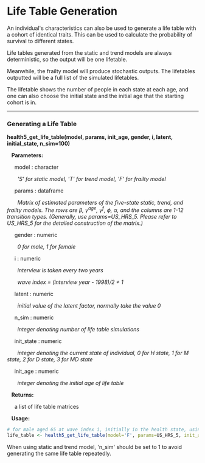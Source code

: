 # Life Table Generation

An individual's characteristics can also be used to generate a life table with a cohort of identical
traits. This can be used to calculate the probability of survival to different states.

Life tables generated from the static and trend models are always deterministic, so the output will be one lifetable.

Meanwhile, the frailty model will produce stochastic outputs. The lifetables outputted will be 
a full list of the simulated lifetables. 

The lifetable shows the number of people in each state at each age, and one can also choose
the initial state and the initial age that the starting cohort is in.

--- 

### Generating a Life Table

**health5_get_life_table(model, params, init_age, gender, i, latent, initial_state, n_sim=100)**

&nbsp;&nbsp; **Parameters:**

&nbsp;&nbsp;&nbsp;&nbsp; model : character

&nbsp;&nbsp;&nbsp;&nbsp;&nbsp;&nbsp; *'S' for static model, 'T' for trend model, 'F' for frailty model*

&nbsp;&nbsp;&nbsp;&nbsp; params : dataframe

&nbsp;&nbsp;&nbsp;&nbsp;&nbsp;&nbsp; *Matrix of estimated parameters of the five-state static, trend, and frailty models. The rows are $\beta$, $\gamma^{\text{age}}$, $\gamma^{\text{f}}$, $\phi$, $\alpha$, and the columns are 1-12 transition types. (Generally, use params=US_HRS_5. Please refer to US_HRS_5 for the detailed construction of the matrix.)*

&nbsp;&nbsp;&nbsp;&nbsp; gender : numeric

&nbsp;&nbsp;&nbsp;&nbsp;&nbsp;&nbsp; *0 for male, 1 for female*

&nbsp;&nbsp;&nbsp;&nbsp; i : numeric

&nbsp;&nbsp;&nbsp;&nbsp;&nbsp;&nbsp; *interview is taken every two years* 

&nbsp;&nbsp;&nbsp;&nbsp;&nbsp;&nbsp; *wave index = (interview year - 1998)/2 + 1* 

&nbsp;&nbsp;&nbsp;&nbsp; latent : numeric

&nbsp;&nbsp;&nbsp;&nbsp;&nbsp;&nbsp; *initial value of the latent factor, normally take the value 0*

&nbsp;&nbsp;&nbsp;&nbsp; n_sim : numeric

&nbsp;&nbsp;&nbsp;&nbsp;&nbsp;&nbsp; *integer denoting number of life table simulations*

&nbsp;&nbsp;&nbsp;&nbsp; init_state : numeric

&nbsp;&nbsp;&nbsp;&nbsp;&nbsp;&nbsp; *integer denoting the current state of individual, 0 for H state, 1 for M state, 2 for D state, 3 for MD state*

&nbsp;&nbsp;&nbsp;&nbsp; init_age : numeric

&nbsp;&nbsp;&nbsp;&nbsp;&nbsp;&nbsp; *integer denoting the initial age of life table*

&nbsp;&nbsp; **Returns:**

&nbsp;&nbsp;&nbsp;&nbsp; a list of life table matrices

&nbsp;&nbsp; **Usage:**

```r
# for male aged 65 at wave index i, initially in the health state, using the frailty model with parameters 'params'
life_table <- health5_get_life_table(model='F', params=US_HRS_5, init_age=65, gender=0, i=8, latent=0, initial_state=0, n_sim=100)
```

When using static and trend model, 'n_sim' should be set to 1 to avoid generating the same life table repeatedly. 